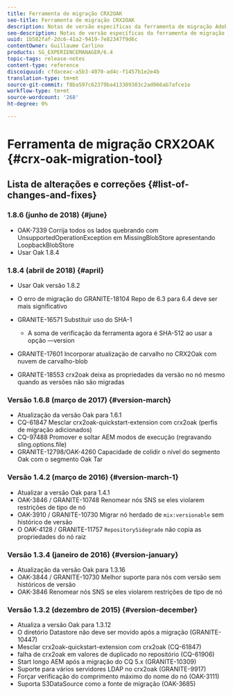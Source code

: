 ```yaml
---
title: Ferramenta de migração CRX2OAK
seo-title: Ferramenta de migração CRX2OAK
description: Notas de versão específicas da ferramenta de migração Adobe Experience Manager 6.4 CRX2OAK.
seo-description: Notas de versão específicas da ferramenta de migração Adobe Experience Manager 6.4 CRX2OAK.
uuid: 1b582faf-2dc6-41a2-9419-7e82347f9d6c
contentOwner: Guillaume Carlino
products: SG_EXPERIENCEMANAGER/6.4
topic-tags: release-notes
content-type: reference
discoiquuid: cfdaceac-a5b3-4070-ad4c-f1457b1e2e4b
translation-type: tm+mt
source-git-commit: f8ba597c62379ba413309303c2ad066ab7afce1e
workflow-type: tm+mt
source-wordcount: '268'
ht-degree: 0%

---
```



# Ferramenta de migração CRX2OAK {#crx-oak-migration-tool}

## Lista de alterações e correções {#list-of-changes-and-fixes}

### 1.8.6 (junho de 2018) {#june}

* OAK-7339 Corrija todos os lados quebrando com UnsupportedOperationException em MissingBlobStore apresentando LoopbackBlobStore
* Usar Oak 1.8.4

### 1.8.4 (abril de 2018) {#april}

* Usar Oak versão 1.8.2
* O erro de migração do GRANITE-18104 Repo de 6.3 para 6.4 deve ser mais significativo
* GRANITE-16571 Substituir uso do SHA-1

   * A soma de verificação da ferramenta agora é SHA-512 ao usar a opção —version

* GRANITE-17601 Incorporar atualização de carvalho no CRX2Oak com nuvem de carvalho-blob
* GRANITE-18553 crx2oak deixa as propriedades da versão no nó mesmo quando as versões não são migradas

### Versão 1.6.8 (março de 2017) {#version-march}

* Atualização da versão Oak para 1.6.1
* CQ-61847 Mesclar crx2oak-quickstart-extension com crx2oak (perfis de migração adicionados)
* CQ-97488 Promover e soltar AEM modos de execução (regravando sling.options.file)
* GRANITE-12798/OAK-4260 Capacidade de colidir o nível do segmento Oak com o segmento Oak Tar

### Versão 1.4.2 (março de 2016) {#version-march-1}

* Atualizar a versão Oak para 1.4.1
* OAK-3846 / GRANITE-10748 Renomear nós SNS se eles violarem restrições de tipo de nó
* OAK-3910 / GRANITE-10730 Migrar nó herdado de `mix:versionable` sem histórico de versão
* O OAK-4128 / GRANITE-11757 `RepositorySidegrade` não copia as propriedades do nó raiz

### Versão 1.3.4 (janeiro de 2016) {#version-january}

* Atualização da versão Oak para 1.3.16
* OAK-3844 / GRANITE-10730 Melhor suporte para nós com versão sem históricos de versão
* OAK-3846 Renomear nós SNS se eles violarem restrições de tipo de nó

### Versão 1.3.2 (dezembro de 2015) {#version-december}

* Atualiza a versão Oak para 1.3.12
* O diretório Datastore não deve ser movido após a migração (GRANITE-10447)
* Mesclar crx2oak-quickstart-extension com crx2oak (CQ-61847)
* falha de crx2oak em valores de duplicado no repositório (CQ-61906)
* Start longo AEM após a migração do CQ 5.x (GRANITE-10309)
* Suporte para vários servidores LDAP no crx2oak (GRANITE-9917)
* Forçar verificação do comprimento máximo do nome do nó (OAK-3111)
* Suporta S3DataSource como a fonte de migração (OAK-3685)
